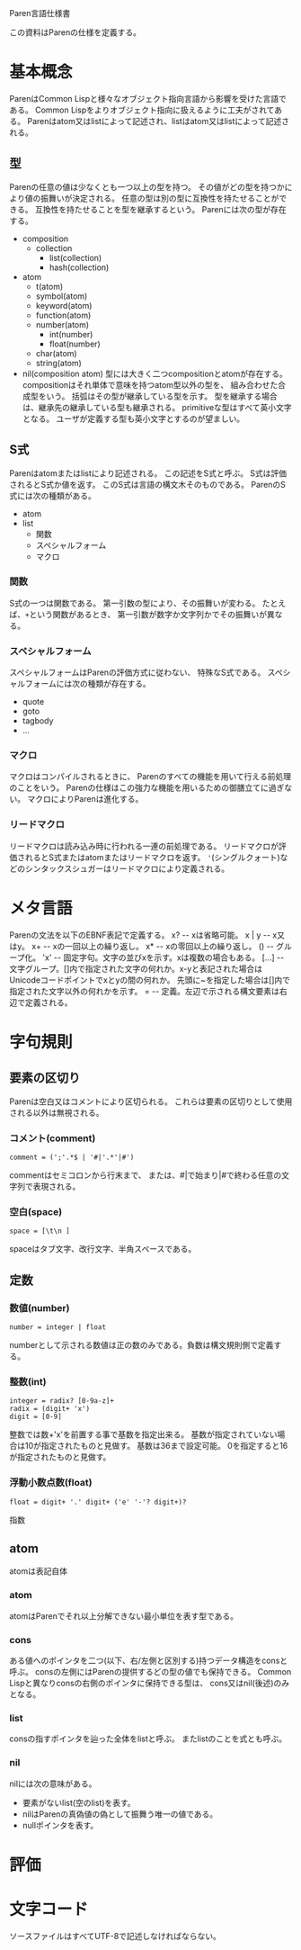 Paren言語仕様書

この資料はParenの仕様を定義する。

# 基本概念
ParenはCommon Lispと様々なオブジェクト指向言語から影響を受けた言語である。
Common Lispをよりオブジェクト指向に扱えるように工夫がされてある。
Parenはatom又はlistによって記述され、listはatom又はlistによって記述される。
## 型
Parenの任意の値は少なくとも一つ以上の型を持つ。
その値がどの型を持つかにより値の振舞いが決定される。
任意の型は別の型に互換性を持たせることができる。
互換性を持たせることを型を継承するという。
Parenには次の型が存在する。
- composition
  - collection
    - list(collection)
    - hash(collection)
- atom
  - t(atom)
  - symbol(atom)
  - keyword(atom)
  - function(atom)
  - number(atom)
    - int(number)
    - float(number)
  - char(atom)
  - string(atom)
- nil(composition atom)
型には大きく二つcompositionとatomが存在する。
compositionはそれ単体で意味を持つatom型以外の型を、
組み合わせた合成型をいう。
括弧はその型が継承している型を示す。
型を継承する場合は、継承先の継承している型も継承される。
primitiveな型はすべて英小文字となる。
ユーザが定義する型も英小文字とするのが望ましい。
## S式
Parenはatomまたはlistにより記述される。
この記述をS式と呼ぶ。
S式は評価されるとS式か値を返す。
このS式は言語の構文木そのものである。
ParenのS式には次の種類がある。
- atom
- list
  - 関数
  - スペシャルフォーム
  - マクロ
### 関数
S式の一つは関数である。
第一引数の型により、その振舞いが変わる。
たとえば、`+`という関数があるとき、
第一引数が数字か文字列かでその振舞いが異なる。
### スペシャルフォーム
スペシャルフォームはParenの評価方式に従わない、
特殊なS式である。
スペシャルフォームには次の種類が存在する。
- quote
- goto
- tagbody
- ...
### マクロ
マクロはコンパイルされるときに、
Parenのすべての機能を用いて行える前処理のことをいう。
Parenの仕様はこの強力な機能を用いるための御膳立てに過ぎない。
マクロによりParenは進化する。
### リードマクロ
リードマクロは読み込み時に行われる一連の前処理である。
リードマクロが評価されるとS式またはatomまたはリードマクロを返す。
`'`(シングルクォート)などのシンタックスシュガーはリードマクロにより定義される。

# メタ言語
Parenの文法を以下のEBNF表記で定義する。
    x? -- xは省略可能。
    x | y -- x又はy。
    x+ -- xの一回以上の繰り返し。
    x* -- xの零回以上の繰り返し。
    () -- グループ化。
    'x' -- 固定字句。文字の並びxを示す。xは複数の場合もある。
    [...] -- 文字グループ。[]内で指定された文字の何れか。x-yと表記された場合は
             Unicodeコードポイントでxとyの間の何れか。
             先頭に~を指定した場合は[]内で指定された文字以外の何れかを示す。
    = -- 定義。左辺で示される構文要素は右辺で定義される。

# 字句規則
## 要素の区切り
Parenは空白又はコメントにより区切られる。
これらは要素の区切りとして使用される以外は無視される。
### コメント(comment)
    comment = (';'.*$ | '#|'.*'|#')
commentはセミコロンから行末まで、
または、#|で始まり|#で終わる任意の文字列で表現される。
### 空白(space)
    space = [\t\n ]
spaceはタブ文字、改行文字、半角スペースである。
## 定数
### 数値(number)
    number = integer | float
numberとして示される数値は正の数のみである。負数は構文規則側で定義する。
### 整数(int)
    integer = radix? [0-9a-z]+
    radix = (digit+ 'x')
    digit = [0-9]
整数では数+'x'を前置する事で基数を指定出来る。
基数が指定されていない場合は10が指定されたものと見做す。
基数は36まで設定可能。
0を指定すると16が指定されたものと見做す。
### 浮動小数点数(float)
    float = digit+ '.' digit+ ('e' '-'? digit+)?
指数


## atom
atomは表記自体
### atom
atomはParenでそれ以上分解できない最小単位を表す型である。
### cons
ある値へのポインタを二つ(以下、右/左側と区別する)持つデータ構造をconsと呼ぶ。
consの左側にはParenの提供するどの型の値でも保持できる。
Common Lispと異なりconsの右側のポインタに保持できる型は、
cons又はnil(後述)のみとなる。
### list
consの指すポインタを辿った全体をlistと呼ぶ。
またlistのことを式とも呼ぶ。
### nil
nilには次の意味がある。
- 要素がないlist(空のlist)を表す。
- nilはParenの真偽値の偽として振舞う唯一の値である。
- nullポインタを表す。

# 評価

# 文字コード
ソースファイルはすべてUTF-8で記述しなければならない。

